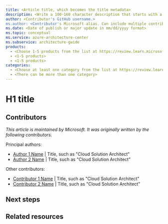 ```yaml
---
title: <Article title, which becomes the title metadata>
description: <Write a 100-160 character description that starts with a call to action and ends with a period. This becomes the browse card description.>
author: <Contributor's GitHub username.>
ms.author: <Contributor's Microsoft alias. Can include multiple contributors, separated by commas.>
ms.date: <Date of publish or major update in mm/dd/yyyy format>
ms.topic: conceptual
ms.service: azure-architecture-center
ms.subservice: architecture-guide
products:
  - <Choose 1-5 products from the list at https://review.learn.microsoft.com/help/contribute/architecture-center/aac-browser-authoring#products>
  - <1-5 products>
  - <1-5 products>
categories:
  - <Choose at least one category from the list at https://review.learn.microsoft.com/help/contribute/architecture-center/aac-browser-authoring#azure-categories>
  - <There can be more than one category>
---
```


# H1 title
<!--Other than the H2s listed below, there are no further content requirements for Architecture Guides, except to follow all Microsoft and Learn style and pull request criteria. Diagrams are not required for this content type, but if a diagram is included, it include a subsequent *Dataflow* or *Workflow* section to explain it. For more information, see the [Example workload template](sample-solution-templates). The Architecture Guide template requires the following sections at the end of the article.-->
  
## Contributors
<!--This section is expected, but is optional if all the contributors prefer not to include it.

1. Start with the explanation text in italics that's the same for every article. This makes it clear that Microsoft takes responsibility for the article and not a single contributor.

1. Include the "Principal authors" list and the "Additional contributors" list, if there are additional contributors. This should all be in plain text, not italics or bold.

1. Link each contributor's name to the person's LinkedIn profile. 

1. Insert a pipe symbol ("|") with spaces after the name, and then enter the person's title. To minimize edits or updates, don't include the person's company, MVP status, or links to additional profiles. You can link profiles from the person's LinkedIn page. In the future, we aim to automate this process on the platform.

Use the following format:-->

*This article is maintained by Microsoft. It was originally written by the following contributors.*

Principal authors: <!--Only list the primary authors. List them alphabetically and by last name. Use the *Fname Lname* format. If the article is rewritten, keep the original authors and add the new ones. List each primary author, even if there are 10 of them.-->

 * [Author 1 Name](http://linkedin.com/ProfileURL) | Title, such as "Cloud Solution Architect"
 * [Author 2 Name](http://linkedin.com/ProfileURL) | Title, such as "Cloud Solution Architect"

Other contributors: <!--Include the contributing authors, editors who make major content changes, and technical reviewers. List them alphabetically and by last name. Use the *Fname Lname* format. It's okay to add newer contributors.-->

 * [Contributor 1 Name](http://linkedin.com/ProfileURL) | Title, such as "Cloud Solution Architect"
 * [Contributor 2 Name](http://linkedin.com/ProfileURL) | Title, such as "Cloud Solution Architect"

## Next steps
<!--
- This section is a bulleted list of third-party and other Learn and Microsoft links.
- Links shouldn't include locales such as `en-us` unless they don't work without it.
- Learn links should be site relative, such as (/azure/feature/article-name).
- Don't include a trailing slash in any links.
-->

## Related resources
<!--
- This section is a bulleted list of links that are related to Azure Architecture Center articles.
- Links should be repo relative, such as (../../solution-ideas/articles/article-name.yml).
-->
